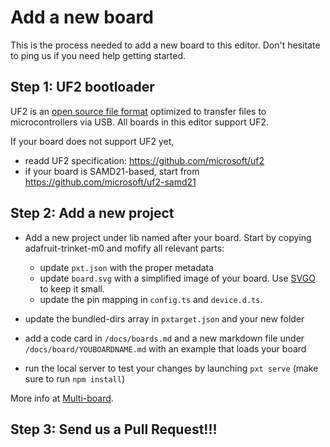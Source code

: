 # Add a new board

This is the process needed to add a new board to this editor. Don't hesitate to ping us if you need help getting started.

## Step 1: UF2 bootloader

UF2 is an [open source file format](https://github.com/microsoft/uf2) optimized to transfer files to microcontrollers via USB. All boards in this editor support UF2.

If your board does not support UF2 yet, 

* readd UF2 specification: https://github.com/microsoft/uf2
* if your board is SAMD21-based, start from https://github.com/microsoft/uf2-samd21

## Step 2: Add a new project

* Add a new project under lib named after your board. Start by copying adafruit-trinket-m0 and mofify all relevant parts:
    * update ``pxt.json`` with the proper metadata
    * update ``board.svg`` with a simplified image of your board. Use [SVGO](https://jakearchibald.github.io/svgomg/) to keep it small.
    * update the pin mapping in ``config.ts`` and ``device.d.ts``.

* update the bundled-dirs array in ``pxtarget.json`` and your new folder
* add a code card in ``/docs/boards.md`` and a new markdown file under ``/docs/board/YOUBOARDNAME.md`` with an example that loads your board
* run the local server to test your changes by launching ``pxt serve`` (make sure to run ``npm install``)

More info at [Multi-board](/multiboard).

## Step 3: Send us a Pull Request!!!